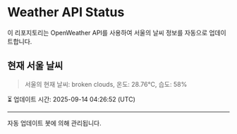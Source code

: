 
# Weather API Status

이 리포지토리는 OpenWeather API를 사용하여 서울의 날씨 정보를 자동으로 업데이트합니다.

## 현재 서울 날씨
> 서울의 현재 날씨: broken clouds, 온도: 28.76°C, 습도: 58%

⏳ 업데이트 시간: 2025-09-14 04:26:52 (UTC)

---
자동 업데이트 봇에 의해 관리됩니다.

